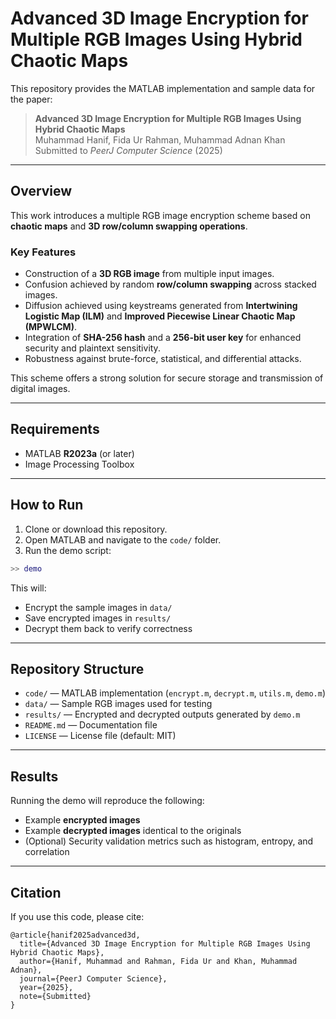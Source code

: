 # Advanced 3D Image Encryption for Multiple RGB Images Using Hybrid Chaotic Maps

This repository provides the MATLAB implementation and sample data for the paper:

> **Advanced 3D Image Encryption for Multiple RGB Images Using Hybrid Chaotic Maps**  
> Muhammad Hanif, Fida Ur Rahman, Muhammad Adnan Khan  
> Submitted to *PeerJ Computer Science* (2025)

---

## Overview
This work introduces a multiple RGB image encryption scheme based on **chaotic maps** and **3D row/column swapping operations**.  

### Key Features
- Construction of a **3D RGB image** from multiple input images.  
- Confusion achieved by random **row/column swapping** across stacked images.  
- Diffusion achieved using keystreams generated from **Intertwining Logistic Map (ILM)** and **Improved Piecewise Linear Chaotic Map (MPWLCM)**.  
- Integration of **SHA-256 hash** and a **256-bit user key** for enhanced security and plaintext sensitivity.  
- Robustness against brute-force, statistical, and differential attacks.  

This scheme offers a strong solution for secure storage and transmission of digital images.

---

## Requirements
- MATLAB **R2023a** (or later)  
- Image Processing Toolbox  

---

## How to Run
1. Clone or download this repository.  
2. Open MATLAB and navigate to the `code/` folder.  
3. Run the demo script:

```matlab
>> demo
```

This will:
- Encrypt the sample images in `data/`  
- Save encrypted images in `results/`  
- Decrypt them back to verify correctness  

---

## Repository Structure
- `code/` — MATLAB implementation (`encrypt.m`, `decrypt.m`, `utils.m`, `demo.m`)  
- `data/` — Sample RGB images used for testing  
- `results/` — Encrypted and decrypted outputs generated by `demo.m`  
- `README.md` — Documentation file  
- `LICENSE` — License file (default: MIT)  

---

## Results
Running the demo will reproduce the following:
- Example **encrypted images**  
- Example **decrypted images** identical to the originals  
- (Optional) Security validation metrics such as histogram, entropy, and correlation  

---

## Citation
If you use this code, please cite:

```
@article{hanif2025advanced3d,
  title={Advanced 3D Image Encryption for Multiple RGB Images Using Hybrid Chaotic Maps},
  author={Hanif, Muhammad and Rahman, Fida Ur and Khan, Muhammad Adnan},
  journal={PeerJ Computer Science},
  year={2025},
  note={Submitted}
}
```
